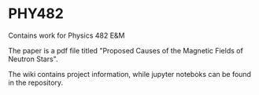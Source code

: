 # PHY482
Contains work for Physics 482 E&amp;M

The paper is a pdf file titled "Proposed Causes of the Magnetic Fields of Neutron Stars".

The wiki contains project information, while jupyter noteboks can be found in the repository.

